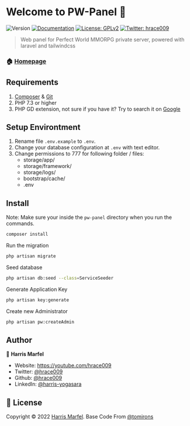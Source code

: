 # Welcome to PW-Panel 👋

![Version](https://img.shields.io/badge/version-1.1-blue.svg?cacheSeconds=2592000)
[![Documentation](https://img.shields.io/badge/documentation-yes-brightgreen.svg)](doc)
[![License: GPLv2](https://img.shields.io/badge/License-GPLv2-yellow.svg)](lic)
[![Twitter: hrace009](https://img.shields.io/twitter/follow/hrace009.svg?style=social)](https://twitter.com/hrace009)

> Web panel for Perfect World MMORPG private server, powered with laravel and tailwindcss

### 🏠 [Homepage](https://youtube.com/c/hrace009)

## Requirements
1. [Composer](https://getcomposer.org/doc/00-intro.md#installation-linux-unix-macos) & [Git](https://github.com/git-guides/install-git)
2. PHP 7.3 or higher
3. PHP GD extension, not sure if you have it? Try to search it on [Google](https://gprivate.com/60ifz)

## Setup Environtment
1. Rename file `.env.example` to `.env`.
2. Change your database configuration at `.env` with text editor.
3. Change permissions to 777 for following folder / files:
   - storage/app/
   - storage/framework/
   - storage/logs/
   - bootstrap/cache/
   - .env

## Install
Note: Make sure your inside the `pw-panel` directory when you run the commands.
```sh
composer install
```
Run the migration
```sh
php artisan migrate
```
Seed database
```sh
php artisan db:seed --class=ServiceSeeder
```
Generate Application Key
```sh
php artisan key:generate
```
Create new Administrator
```sh
php artisan pw:createAdmin
```

## Author
👤 **Harris Marfel**
* Website: https://youtube.com/hrace009
* Twitter: [@hrace009](https://twitter.com/hrace009)
* Github: [@hrace009](https://github.com/hrace009)
* LinkedIn: [@harris-yogasara](https://linkedin.com/in/harris-yogasara)

## 📝 License
Copyright © 2022 [Harris Marfel](https://github.com/hrace009).
Base Code From [@tomirons](https://github.com/tomirons/pw-web)
